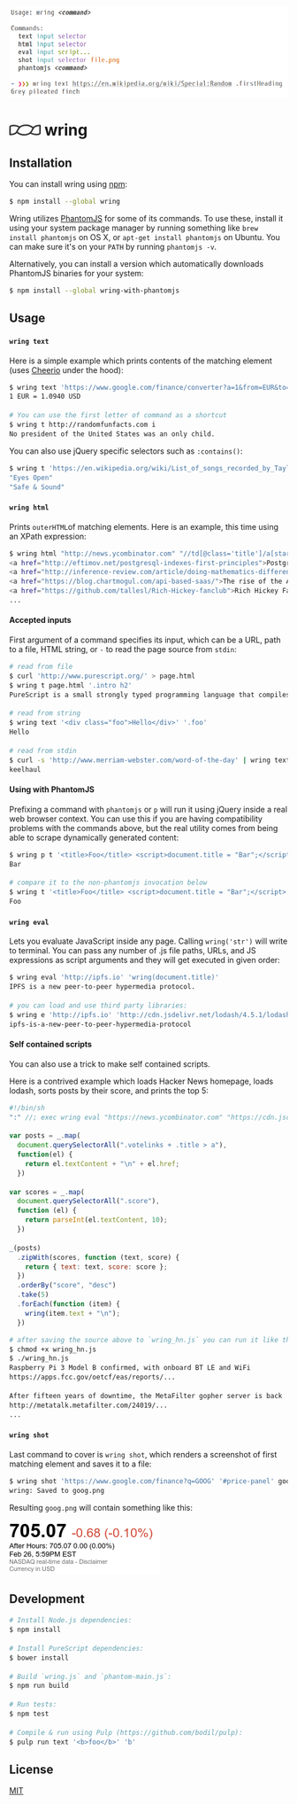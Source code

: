 ![](resources/media/img1.png)

# ![](resources/media/img2.png) wring

## Installation
You can install wring using [npm](https://www.npmjs.com/#getting-started):

```sh
$ npm install --global wring
```

Wring utilizes [PhantomJS](http://phantomjs.org/) for some of its commands. To
use these, install it using your system package manager by running something
like `brew install phantomjs` on OS X, or `apt-get install phantomjs` on Ubuntu. You can
make sure it's on your `PATH` by running `phantomjs -v`.

Alternatively, you can install a version which automatically downloads PhantomJS
binaries for your system:

```sh
$ npm install --global wring-with-phantomjs
```

## Usage

#### `wring text`

Here is a simple example which prints contents of the matching element (uses
[Cheerio](https://github.com/cheeriojs/cheerio) under the hood):

```sh
$ wring text 'https://www.google.com/finance/converter?a=1&from=EUR&to=USD' '#currency_converter_result'
1 EUR = 1.0940 USD

# You can use the first letter of command as a shortcut
$ wring t http://randomfunfacts.com i
No president of the United States was an only child.

```

You can also use jQuery specific selectors such as `:contains()`:

```sh
$ wring t 'https://en.wikipedia.org/wiki/List_of_songs_recorded_by_Taylor_Swift' 'tr:contains("The Hunger Games") th:first-child'
"Eyes Open"
"Safe & Sound"
```

####  `wring html`

Prints `outerHTML`of matching elements. Here is an example, this time using an
XPath expression:

```sh
$ wring html "http://news.ycombinator.com" "//td[@class='title']/a[starts-with(@href,'http')]"
<a href="http://eftimov.net/postgresql-indexes-first-principles">PostgreSQL Indexes: First principles</a>
<a href="http://inference-review.com/article/doing-mathematics-differently">Doing Mathematics Differently</a>
<a href="https://blog.chartmogul.com/api-based-saas/">The rise of the API-based SaaS</a>
<a href="https://github.com/tallesl/Rich-Hickey-fanclub">Rich Hickey Fanclub</a>
...
```

####  Accepted inputs

First argument of a command specifies its input, which can be a URL, path to a
file, HTML string, or `-` to read the page source from `stdin`:

```sh
# read from file
$ curl 'http://www.purescript.org/' > page.html
$ wring t page.html '.intro h2'
PureScript is a small strongly typed programming language that compiles to JavaScript.

# read from string
$ wring text '<div class="foo">Hello</div>' '.foo'
Hello

# read from stdin
$ curl -s 'http://www.merriam-webster.com/word-of-the-day' | wring text - '.word-and-pronunciation h1'
keelhaul
```

#### Using with PhantomJS

Prefixing a command with `phantomjs` or `p` will run it using jQuery inside a
real web browser context. You can use this if you are having compatibility
problems with the commands above, but the real utility comes from being able to
scrape dynamically generated content:

```sh
$ wring p t '<title>Foo</title> <script>document.title = "Bar";</script>' 'title'
Bar

# compare it to the non-phantomjs invocation below
$ wring t '<title>Foo</title> <script>document.title = "Bar";</script>' 'title'
Foo

```
#### `wring eval`

Lets you evaluate JavaScript inside any page. Calling `wring('str')` will write
to terminal. You can pass any number of .js file paths, URLs, and JS expressions
as script arguments and they will get executed in given order:

```sh
$ wring eval 'http://ipfs.io' 'wring(document.title)'
IPFS is a new peer-to-peer hypermedia protocol.

# you can load and use third party libraries:
$ wring e 'http://ipfs.io' 'http://cdn.jsdelivr.net/lodash/4.5.1/lodash.js' 'wring(_.kebabCase(document.title))'
ipfs-is-a-new-peer-to-peer-hypermedia-protocol
```

#### Self contained scripts

You can also use a trick to make self contained scripts.

Here is a contrived example which loads Hacker News homepage, loads lodash,
sorts posts by their score, and prints the top 5:

```js
#!/bin/sh
":" //; exec wring eval "https://news.ycombinator.com" "https://cdn.jsdelivr.net/lodash/4.5.1/lodash.js" "$0"

var posts = _.map(
  document.querySelectorAll(".votelinks + .title > a"),
  function(el) {
    return el.textContent + "\n" + el.href;
  })

var scores = _.map(
  document.querySelectorAll(".score"),
  function (el) {
    return parseInt(el.textContent, 10);
  })

_(posts)
  .zipWith(scores, function (text, score) {
    return { text: text, score: score };
  })
  .orderBy("score", "desc")
  .take(5)
  .forEach(function (item) {
    wring(item.text + "\n");
  })
```

```sh
# after saving the source above to `wring_hn.js` you can run it like this
$ chmod +x wring_hn.js
$ ./wring_hn.js
Raspberry Pi 3 Model B confirmed, with onboard BT LE and WiFi
https://apps.fcc.gov/oetcf/eas/reports/...

After fifteen years of downtime, the MetaFilter gopher server is back
http://metatalk.metafilter.com/24019/...
...
```

#### `wring shot`

Last command to cover is `wring shot`, which renders a screenshot of first
matching element and saves it to a file:

```sh
$ wring shot 'https://www.google.com/finance?q=GOOG' '#price-panel' goog.png
wring: Saved to goog.png
```
Resulting `goog.png` will contain something like this:

![GOOG](resources/media/goog.png)

## Development
```sh
# Install Node.js dependencies:
$ npm install

# Install PureScript dependencies:
$ bower install

# Build `wring.js` and `phantom-main.js`:
$ npm run build

# Run tests:
$ npm test

# Compile & run using Pulp (https://github.com/bodil/pulp):
$ pulp run text '<b>foo</b>' 'b'
```

## License

[MIT](https://github.com/osener/wring/blob/master/LICENSE)
